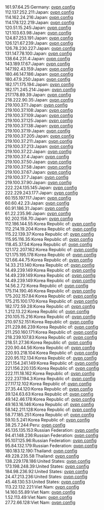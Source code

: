 161.97.64.25:Germany: [ovpn config](vpn/161_97_64_25.ovpn)  
112.137.252.211:Japan: [ovpn config](vpn/112_137_252_211.ovpn)  
114.162.24.216:Japan: [ovpn config](vpn/114_162_24_216.ovpn)  
114.178.122.219:Japan: [ovpn config](vpn/114_178_122_219.ovpn)  
120.51.15.245:Japan: [ovpn config](vpn/120_51_15_245.ovpn)  
121.103.63.98:Japan: [ovpn config](vpn/121_103_63_98.ovpn)  
124.87.253.191:Japan: [ovpn config](vpn/124_87_253_191.ovpn)  
126.121.67.239:Japan: [ovpn config](vpn/126_121_67_239.ovpn)  
126.78.230.227:Japan: [ovpn config](vpn/126_78_230_227.ovpn)  
131.147.78.100:Japan: [ovpn config](vpn/131_147_78_100.ovpn)  
138.64.231.4:Japan: [ovpn config](vpn/138_64_231_4.ovpn)  
143.189.17.67:Japan: [ovpn config](vpn/143_189_17_67.ovpn)  
147.192.43.159:Japan: [ovpn config](vpn/147_192_43_159.ovpn)  
180.46.147.186:Japan: [ovpn config](vpn/180_46_147_186.ovpn)  
180.47.9.250:Japan: [ovpn config](vpn/180_47_9_250.ovpn)  
182.171.175.194:Japan: [ovpn config](vpn/182_171_175_194.ovpn)  
182.171.245.214:Japan: [ovpn config](vpn/182_171_245_214.ovpn)  
217.178.89.39:Japan: [ovpn config](vpn/217_178_89_39.ovpn)  
218.222.90.35:Japan: [ovpn config](vpn/218_222_90_35.ovpn)  
219.100.37.1:Japan: [ovpn config](vpn/219_100_37_1.ovpn)  
219.100.37.108:Japan: [ovpn config](vpn/219_100_37_108.ovpn)  
219.100.37.109:Japan: [ovpn config](vpn/219_100_37_109.ovpn)  
219.100.37.125:Japan: [ovpn config](vpn/219_100_37_125.ovpn)  
219.100.37.138:Japan: [ovpn config](vpn/219_100_37_138.ovpn)  
219.100.37.19:Japan: [ovpn config](vpn/219_100_37_19.ovpn)  
219.100.37.205:Japan: [ovpn config](vpn/219_100_37_205.ovpn)  
219.100.37.211:Japan: [ovpn config](vpn/219_100_37_211.ovpn)  
219.100.37.213:Japan: [ovpn config](vpn/219_100_37_213.ovpn)  
219.100.37.22:Japan: [ovpn config](vpn/219_100_37_22.ovpn)  
219.100.37.4:Japan: [ovpn config](vpn/219_100_37_4.ovpn)  
219.100.37.50:Japan: [ovpn config](vpn/219_100_37_50.ovpn)  
219.100.37.58:Japan: [ovpn config](vpn/219_100_37_58.ovpn)  
219.100.37.67:Japan: [ovpn config](vpn/219_100_37_67.ovpn)  
219.100.37.7:Japan: [ovpn config](vpn/219_100_37_7.ovpn)  
219.100.37.90:Japan: [ovpn config](vpn/219_100_37_90.ovpn)  
222.224.135.145:Japan: [ovpn config](vpn/222_224_135_145.ovpn)  
222.229.243.177:Japan: [ovpn config](vpn/222_229_243_177.ovpn)  
60.155.197.117:Japan: [ovpn config](vpn/60_155_197_117.ovpn)  
60.60.42.23:Japan: [ovpn config](vpn/60_60_42_23.ovpn)  
60.91.186.31:Japan: [ovpn config](vpn/60_91_186_31.ovpn)  
61.22.235.96:Japan: [ovpn config](vpn/61_22_235_96.ovpn)  
92.202.158.70:Japan: [ovpn config](vpn/92_202_158_70.ovpn)  
112.186.144.55:Korea Republic of: [ovpn config](vpn/112_186_144_55.ovpn)  
112.214.19.204:Korea Republic of: [ovpn config](vpn/112_214_19_204.ovpn)  
115.22.139.37:Korea Republic of: [ovpn config](vpn/115_22_139_37.ovpn)  
115.95.116.35:Korea Republic of: [ovpn config](vpn/115_95_116_35.ovpn)  
118.45.37.54:Korea Republic of: [ovpn config](vpn/118_45_37_54.ovpn)  
121.172.207.162:Korea Republic of: [ovpn config](vpn/121_172_207_162.ovpn)  
121.175.195.178:Korea Republic of: [ovpn config](vpn/121_175_195_178.ovpn)  
121.66.44.75:Korea Republic of: [ovpn config](vpn/121_66_44_75.ovpn)  
14.33.213.140:Korea Republic of: [ovpn config](vpn/14_33_213_140.ovpn)  
14.49.239.149:Korea Republic of: [ovpn config](vpn/14_49_239_149.ovpn)  
14.49.239.149:Korea Republic of: [ovpn config](vpn/14_49_239_149.ovpn)  
14.49.239.149:Korea Republic of: [ovpn config](vpn/14_49_239_149.ovpn)  
14.56.2.72:Korea Republic of: [ovpn config](vpn/14_56_2_72.ovpn)  
175.114.190.46:Korea Republic of: [ovpn config](vpn/175_114_190_46.ovpn)  
175.202.157.84:Korea Republic of: [ovpn config](vpn/175_202_157_84.ovpn)  
175.215.100.170:Korea Republic of: [ovpn config](vpn/175_215_100_170.ovpn)  
182.172.59.28:Korea Republic of: [ovpn config](vpn/182_172_59_28.ovpn)  
1.212.13.22:Korea Republic of: [ovpn config](vpn/1_212_13_22.ovpn)  
210.105.15.216:Korea Republic of: [ovpn config](vpn/210_105_15_216.ovpn)  
210.97.52.151:Korea Republic of: [ovpn config](vpn/210_97_52_151.ovpn)  
211.229.86.239:Korea Republic of: [ovpn config](vpn/211_229_86_239.ovpn)  
211.250.160.171:Korea Republic of: [ovpn config](vpn/211_250_160_171.ovpn)  
218.239.107.83:Korea Republic of: [ovpn config](vpn/218_239_107_83.ovpn)  
218.51.27.36:Korea Republic of: [ovpn config](vpn/218_51_27_36.ovpn)  
220.90.44.56:Korea Republic of: [ovpn config](vpn/220_90_44_56.ovpn)  
220.93.218.104:Korea Republic of: [ovpn config](vpn/220_93_218_104.ovpn)  
220.95.112.134:Korea Republic of: [ovpn config](vpn/220_95_112_134.ovpn)  
221.154.241.149:Korea Republic of: [ovpn config](vpn/221_154_241_149.ovpn)  
221.156.220.135:Korea Republic of: [ovpn config](vpn/221_156_220_135.ovpn)  
222.111.18.162:Korea Republic of: [ovpn config](vpn/222_111_18_162.ovpn)  
222.237.194.3:Korea Republic of: [ovpn config](vpn/222_237_194_3.ovpn)  
27.117.12.102:Korea Republic of: [ovpn config](vpn/27_117_12_102.ovpn)  
27.35.44.120:Korea Republic of: [ovpn config](vpn/27_35_44_120.ovpn)  
39.124.63.63:Korea Republic of: [ovpn config](vpn/39_124_63_63.ovpn)  
49.142.46.178:Korea Republic of: [ovpn config](vpn/49_142_46_178.ovpn)  
49.163.16.146:Korea Republic of: [ovpn config](vpn/49_163_16_146.ovpn)  
58.142.211.128:Korea Republic of: [ovpn config](vpn/58_142_211_128.ovpn)  
58.77.185.251:Korea Republic of: [ovpn config](vpn/58_77_185_251.ovpn)  
59.10.5.241:Korea Republic of: [ovpn config](vpn/59_10_5_241.ovpn)  
38.25.7.244:Peru: [ovpn config](vpn/38_25_7_244.ovpn)  
45.135.135.153:Russian Federation: [ovpn config](vpn/45_135_135_153.ovpn)  
94.41.148.236:Russian Federation: [ovpn config](vpn/94_41_148_236.ovpn)  
95.107.125.96:Russian Federation: [ovpn config](vpn/95_107_125_96.ovpn)  
95.84.132.179:Russian Federation: [ovpn config](vpn/95_84_132_179.ovpn)  
180.183.12.190:Thailand: [ovpn config](vpn/180_183_12_190.ovpn)  
49.228.235.58:Thailand: [ovpn config](vpn/49_228_235_58.ovpn)  
138.229.178.186:United States: [ovpn config](vpn/138_229_178_186.ovpn)  
173.198.248.39:United States: [ovpn config](vpn/173_198_248_39.ovpn)  
184.98.236.92:United States: [ovpn config](vpn/184_98_236_92.ovpn)  
24.47.213.236:United States: [ovpn config](vpn/24_47_213_236.ovpn)  
45.48.130.53:United States: [ovpn config](vpn/45_48_130_53.ovpn)  
113.22.132.221:Viet Nam: [ovpn config](vpn/113_22_132_221.ovpn)  
14.160.55.89:Viet Nam: [ovpn config](vpn/14_160_55_89.ovpn)  
1.52.113.49:Viet Nam: [ovpn config](vpn/1_52_113_49.ovpn)  
27.72.66.128:Viet Nam: [ovpn config](vpn/27_72_66_128.ovpn)  
